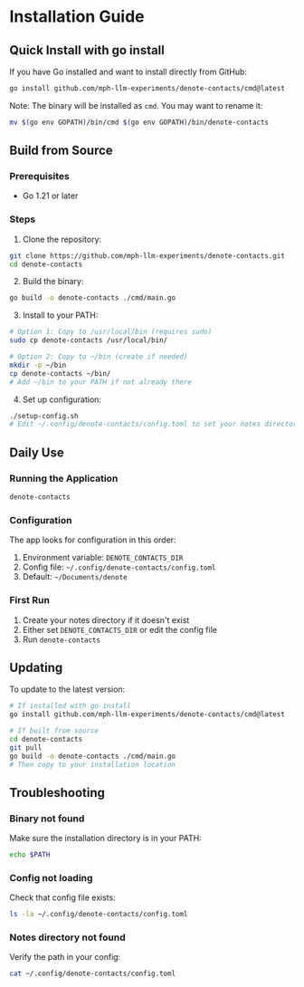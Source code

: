 # Installation Guide

## Quick Install with go install

If you have Go installed and want to install directly from GitHub:

```bash
go install github.com/mph-llm-experiments/denote-contacts/cmd@latest
```

Note: The binary will be installed as `cmd`. You may want to rename it:

```bash
mv $(go env GOPATH)/bin/cmd $(go env GOPATH)/bin/denote-contacts
```

## Build from Source

### Prerequisites
- Go 1.21 or later

### Steps

1. Clone the repository:
```bash
git clone https://github.com/mph-llm-experiments/denote-contacts.git
cd denote-contacts
```

2. Build the binary:
```bash
go build -o denote-contacts ./cmd/main.go
```

3. Install to your PATH:
```bash
# Option 1: Copy to /usr/local/bin (requires sudo)
sudo cp denote-contacts /usr/local/bin/

# Option 2: Copy to ~/bin (create if needed)
mkdir -p ~/bin
cp denote-contacts ~/bin/
# Add ~/bin to your PATH if not already there
```

4. Set up configuration:
```bash
./setup-config.sh
# Edit ~/.config/denote-contacts/config.toml to set your notes directory
```

## Daily Use

### Running the Application
```bash
denote-contacts
```

### Configuration
The app looks for configuration in this order:
1. Environment variable: `DENOTE_CONTACTS_DIR`
2. Config file: `~/.config/denote-contacts/config.toml`
3. Default: `~/Documents/denote`

### First Run
1. Create your notes directory if it doesn't exist
2. Either set `DENOTE_CONTACTS_DIR` or edit the config file
3. Run `denote-contacts`

## Updating

To update to the latest version:

```bash
# If installed with go install
go install github.com/mph-llm-experiments/denote-contacts/cmd@latest

# If built from source
cd denote-contacts
git pull
go build -o denote-contacts ./cmd/main.go
# Then copy to your installation location
```

## Troubleshooting

### Binary not found
Make sure the installation directory is in your PATH:
```bash
echo $PATH
```

### Config not loading
Check that config file exists:
```bash
ls -la ~/.config/denote-contacts/config.toml
```

### Notes directory not found
Verify the path in your config:
```bash
cat ~/.config/denote-contacts/config.toml
```